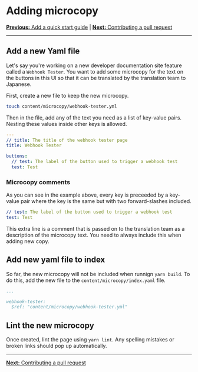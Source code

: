 # Adding microcopy

[**Previous:** Add a quick start guide](./add-quick-start-guide.md) |
[**Next:** Contributing a pull request](./pull-request.md)

---

## Add a new Yaml file

Let's say you're working on a new developer documentation site feature called a
`Webhook Tester`. You want to add some microcopy for the text on the buttons in
this UI so that it can be translated by the translation team to Japanese.

First, create a new file to keep the new microcopy.

```bash
touch content/microcopy/webhook-tester.yml
```

Then in the file, add any of the text you need as a list of key-value pairs.
Nesting these values inside other keys is allowed.

```yml
---
// title: The title of the webhook tester page
title: Webhook Tester

buttons:
  // test: The label of the button used to trigger a webhook test
  test: Test
```

### Microcopy comments

As you can see in the example above, every key is preceeded by a key-value pair
where the key is the same but with two forward-slashes included.

```yml
// test: The label of the button used to trigger a webhook test
test: Test
```

This extra line is a comment that is passed on to the translation team as a
description of the microcopy text. You need to always include this when adding
new copy.

## Add new yaml file to index

So far, the new microcopy will not be included when runnign `yarn build`. To do
this, add the new file to the `content/microcopy/index.yaml` file.

```yaml
...

webhook-tester:
  $ref: "content/microcopy/webhook-tester.yml"
```

## Lint the new microcopy

Once created, lint the page using `yarn lint`. Any spelling mistakes or broken
links should pop up automatically.

---

[**Next:** Contributing a pull request](./pull-request.md)

